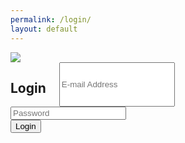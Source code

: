 ```yaml
---
permalink: /login/
layout: default
---
```


<img src="{{ site.baseurl }}/images/mine_4.jpg" class="u-max-full-width"/>

<div class="row login">
  <div class="columns six offset-by-three">
    <h2>Login</h2>
    <input type="text" name="email" placeholder="E-mail Address" class="u-full-width">
  </div>
</div>

<div class="row">
  <div class="columns six offset-by-three">
    <input type="password" name="password" placeholder="Password" class="u-full-width">
  </div>
</div>

<div class="row">
  <div class="columns six offset-by-three">
    <input type="submit" value="Login" class="button-primary">
  </div>
</div>
